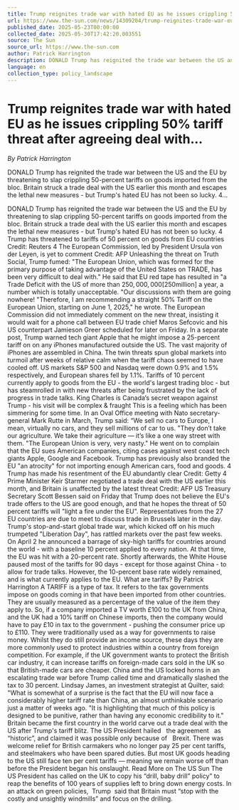 ```yaml
---
title: Trump reignites trade war with hated EU as he issues crippling 50% tariff threat after agreeing deal with...
url: https://www.the-sun.com/news/14309204/trump-reignites-trade-war-eu-crippling-tariffs/
published_date: 2025-05-23T00:00:00
collected_date: 2025-05-30T17:42:20.003551
source: The Sun
source_url: https://www.the-sun.com
author: Patrick Harrington
description: DONALD Trump has reignited the trade war between the US and the EU by threatening to slap crippling 50-percent tariffs on goods imported from the bloc. Britain struck a trade deal with the US earlier this month and escapes the lethal new measures - but Trump's hated EU has not been so lucky. 4...
language: en
collection_type: policy_landscape
---
```


# Trump reignites trade war with hated EU as he issues crippling 50% tariff threat after agreeing deal with...

*By Patrick Harrington*

DONALD Trump has reignited the trade war between the US and the EU by threatening to slap crippling 50-percent tariffs on goods imported from the bloc. Britain struck a trade deal with the US earlier this month and escapes the lethal new measures - but Trump's hated EU has not been so lucky. 4...

DONALD Trump has reignited the trade war between the US and the EU by threatening to slap crippling 50-percent tariffs on goods imported from the bloc. Britain struck a trade deal with the US earlier this month and escapes the lethal new measures - but Trump's hated EU has not been so lucky. 4 Trump has threatened to tariffs of 50 percent on goods from EU countries Credit: Reuters 4 The European Commission, led by President Ursula von der Leyen, is yet to comment Credit: AFP Unleashing the threat on Truth Social, Trump fumed: "The European Union, which was formed for the primary purpose of taking advantage of the United States on TRADE, has been very difficult to deal with." He said that EU red tape has resulted in "a Trade Deficit with the US of more than $250,000,000 [$250million] a year, a number which is totally unacceptable. "Our discussions with them are going nowhere! "Therefore, I am recommending a straight 50% Tariff on the European Union, starting on June 1, 2025," he wrote. The European Commission did not immediately comment on the new threat, insisting it would wait for a phone call between EU trade chief Maros Sefcovic and his US counterpart Jamieson Greer scheduled for later on Friday. In a separate post, Trump warned tech giant Apple that he might impose a 25-percent tariff on on any iPhones manufactured outside the US. The vast majority of iPhones are assembled in China. The twin threats spun global markets into turmoil after weeks of relative calm when the tariff chaos seemed to have cooled off. US markets S&amp;P 500 and Nasdaq were down 0.9% and 1.5% respectively, and European shares fell by 1.1%. Tariffs of 10 percent currently apply to goods from the EU - the world's largest trading bloc - but has steamrolled in with new threats after being frustrated by the lack of progress in trade talks. King Charles is Canada’s secret weapon against Trump - his visit will be complex &amp; fraught This is a feeling which has been simmering for some time. In an Oval Office meeting with Nato secretary-general Mark Rutte in March, Trump said: “We sell no cars to Europe, I mean, virtually no cars, and they sell millions of car to us. "They don’t take our agriculture. We take their agriculture — it’s like a one way street with them. "The European Union is very, very nasty." He went on to complain that the EU sues American companies, citing cases against west coast tech giants Apple, Google and Facebook. Trump has previously also branded the EU "an atrocity" for not importing enough American cars, food and goods. 4 Trump has made his resentment of the EU abundantly clear Credit: Getty 4 Prime Minister Keir Starmer negotiated a trade deal with the US earlier this month, and Britain is unaffected by the latest threat Credit: AFP US Treasury Secretary Scott Bessen said on Friday that Trump does not believe the EU's trade offers to the US are good enough, and that he hopes the threat of 50 percent tariffs will "light a fire under the EU". Representatives from the 27 EU countries are due to meet to discuss trade in Brussels later in the day. Trump's stop-and-start global trade war, which kicked off on his much trumpeted "Liberation Day", has rattled markets over the past few weeks. On April 2 he announced a barrage of sky-high tariffs for countries around the world - with a baseline 10 percent applied to every nation. At that time, the EU was hit with a 20-percent rate. Shortly afterwards, the White House paused most of the tariffs for 90 days - except for those against China - to allow for trade talks. However, the 10-percent base rate widely remained, and is what currently applies to the EU. What are tariffs? By Patrick Harrington A TARIFF is a type of tax. It refers to the tax governments impose on goods coming in that have been imported from other countries. They are usually measured as a percentage of the value of the item they apply to. So, if a company imported a TV worth £100 to the UK from China, and the UK had a 10% tariff on Chinese imports, then the company would have to pay £10 in tax to the government - pushing the consumer price up to £110. They were traditionally used as a way for governments to raise money. Whilst they do still provide an income source, these days they are more commonly used to protect industries within a country from foreign competition. For example, if the UK government wants to protect the British car industry, it can increase tariffs on foreign-made cars sold in the UK so that British-made cars are cheaper. China and the US locked horns in an escalating trade war before Trump called time and dramatically slashed the tax to 30 percent. Lindsay James, an investment strategist at Quilter, said: "What is somewhat of a surprise is the fact that the EU will now face a considerably higher tariff rate than China, an almost unthinkable scenario just a matter of weeks ago. "It is highlighting that much of this policy is designed to be punitive, rather than having any economic credibility to it." Britain became the first country in the world carve out a trade deal with the US after Trump's tariff blitz. The US President hailed   the agreement   as “historic”, and claimed it was possible only because of   Brexit. There was welcome relief for British carmakers who no longer pay 25 per cent tariffs, and steelmakers who have been spared duties. But most UK goods heading to the US still face ten per cent tariffs — meaning we remain worse off than before the President began his onslaught. Read More on The US Sun The  US President has called on the UK to copy his “drill, baby drill” policy” to reap the benefits of 100 years of supplies left to bring down energy costs. In an attack on green policies,  Trump  said that Britain must “stop with the costly and unsightly windmills” and focus on the drilling.